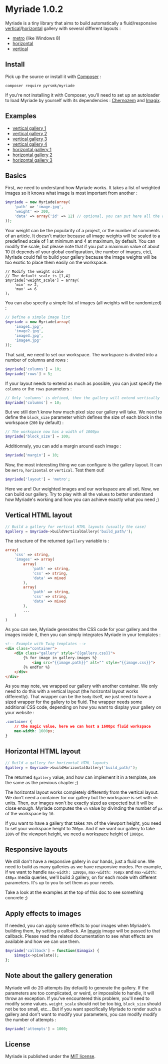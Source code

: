 Myriade 1.0.2
=============

Myriade is a tiny library that aims to build automatically a fluid/responsive [vertical]()/[horizontal]() gallery with several different layouts :

- [metro](http://myriade.dreamysource.fr/vertical1) (like Windows 8)
- [horizontal](http://myriade.dreamysource.fr/vertical2)
- [vertical](http://myriade.dreamysource.fr/horizontal3)

Install
-------

Pick up the source or install it with [Composer](https://getcomposer.org/) :

```shell
composer require pyrsmk/myriade
```

If you're not installing it with Composer, you'll need to set up an autoloader to load Myriade by yourself with its dependencies : [Chernozem](https://github.com/pyrsmk/Chernozem) and [Imagix](https://github.com/pyrsmk/Imagix).

Examples
--------

- [vertical gallery 1](http://myriade.dreamysource.fr/vertical1)
- [vertical gallery 2](http://myriade.dreamysource.fr/vertical2)
- [vertical gallery 3](http://myriade.dreamysource.fr/vertical3)
- [vertical gallery 4](http://myriade.dreamysource.fr/vertical4)
- [horizontal gallery 1](http://myriade.dreamysource.fr/horizontal1)
- [horizontal gallery 2](http://myriade.dreamysource.fr/horizontal2)
- [horizontal gallery 3](http://myriade.dreamysource.fr/horizontal3)

Basics
------

First, we need to understand how Myriade works. It takes a list of weighted images so it knows what image is most important from another :

```php
$myriade = new Myriade(array(
	'path' => 'image.jpg',
	'weight' => 300,
	'data' => array('id' => 12) // optional, you can put here all the data you want to retrieve in each built image
));
```

Your weight can be the popularity of a project, or the number of comments of an article. It doesn't matter because all image weights will be scaled to a predefined scale of 1 at minimum and 4 at maximum, by default. You can modify the scale, but please note that if you put a maximum value of about 10 (it depends of your global configuration, the number of images, etc), Myriade could fail to build your gallery because the image weights will be too exotic to place them easily on the workspace.

```
// Modify the weight scale
// The default scale is [1,4]
$myriade['weight_scale'] = array(
	'min' => 2,
	'max' => 6
);
```

You can also specify a simple list of images (all weights will be randomized) :

```php
// Define a simple image list
$myriade = new Myriade(array(
	'image1.jpg',
	'image2.jpg',
	'image3.jpg',
	'image4.jpg'
));
```

That said, we need to set our workspace. The workspace is divided into a number of columns and rows :

```php
$myriade['columns'] = 10;
$myriade['rows'] = 5;
```

If your layout needs to extend as much as possible, you can just specify the `columns` or the `rows` parameters :

```php
// Only 'columns' is defined, then the gallery will extend vertically
$myriade['columns'] = 10;
```

But we still don't know how much pixel size our gallery will take. We need to define the `block_size` parameter which defines the size of each block in the workspace (`200` by default) :

```php
// The workspace now has a width of 1000px
$myriade['block_size'] = 100;
```

Additionnaly, you can add a margin around each image :

```php
$myriade['margin'] = 10;
```

Now, the most interesting thing we can configure is the gallery layout. It can be `metro`, `horizontal` or `vertical`. Test them out!

```php
$myriade['layout'] = 'metro';
```

Here we are! Our weighted images and our workspace are all set. Now, we can build our gallery.
Try to play with all the values to better understand how Myriade's working and how you can achieve exactly what you need ;)

Vertical HTML layout
--------------------

```php
// Build a gallery for vertical HTML layouts (usually the case)
$gallery = $myriade->buildVerticalGallery('build_path/');
```

The structure of the returned `$gallery` variable is :

```php
array(
	'css' => string,
	'images' => array(
		array(
			'path' => string,
			'css' => string,
			'data' => mixed
		),
		array(
			'path' => string,
			'css' => string,
			'data' => mixed
		),
		...
	)
)
```

As you can see, Myriade generates the CSS code for your gallery and the images inside it, then you can simply integrates Myriade in your templates :

```html
<!-- Example with Twig templates -->
<div class="container">
	<div class="gallery" style="{{gallery.css}}">
		{% for image in gallery.images %}
			<img src="{{image.path}}" alt="" style="{{image.css}}">
		{% endfor %}
	</div>
</div>
```

As you may note, we wrapped our gallery with another container. We only need to do this with a vertical layout (the horizontal layout works differently). That wrapper can be the `body` itself, we just need to have a sized wrapper for the gallery to be fluid. The wrapper needs some additional CSS code, depending on how you want to display your gallery on your website :

```css
.container {
	// the magic value, here we can host a 1600px fluid workspace
	max-width: 1600px;
}
```

Horizontal HTML layout
----------------------

```php
// Build a gallery for horizontal HTML layouts
$gallery = $myriade->buildHorizontalGallery('build_path/');
```

The returned `$gallery` value, and how can implement it in a template, are the same as the previous chapter ;)

The horizontal layout works completely differently from the vertical layout. We don't need a container for our gallery but the workspace is set with `vh` units. Then, our images won't be exactly sized as expected but it will be close enough. Myriade computes the `vh` value by divinding the number of `px` of the workspace by `10`.

If you want to have a gallery that takes `70%` of the viewport height, you need to set your workspace height to `700px`. And if we want our gallery to take `100%` of the viewport height, we need a workspace height of `1000px`.

Responsive layouts
------------------

We still don't have a responsive gallery in our hands, just a fluid one. We need to build as many galleries as we have responsive modes. Per example, if we want to handle `max-width: 1280px`, `max-width: 768px` and `max-width: 480px` media queries, we'll build 3 gallery, on for each mode with different parameters. It's up to you to set them as your needs.

Take a look at the examples at the top of this doc to see something concrete ;)

Apply effects to images
-----------------------

If needed, you can apply some effects to your images when Myriade's building them, by setting a callback. An [Imagix](https://github.com/pyrsmk/Imagix) image will be passed to that callback. Please read the related documentation to see what effects are available and how we can use them.

```php
$myriade['callback'] = function($imagix) {
	$imagix->pixelate();
};
```

Note about the gallery generation
----------------------------------

Myriade will do 20 attempts (by default) to generate the gallery. If the parameters are too complicated, or weird, or impossible to handle, it will throw an exception. If you've encountered this problem, you'll need to modify some values. `weight_scale` should not be too big, `block_size` should not be too small, etc... But if you want specifically Myriade to render such a gallery and don't want to modify your parameters, you can modify modify the number of attempts :

```php
$myriade['attempts'] = 1000;
```

License
-------

Myriade is published under the [MIT license](http://dreamysource.mit-license.org).
